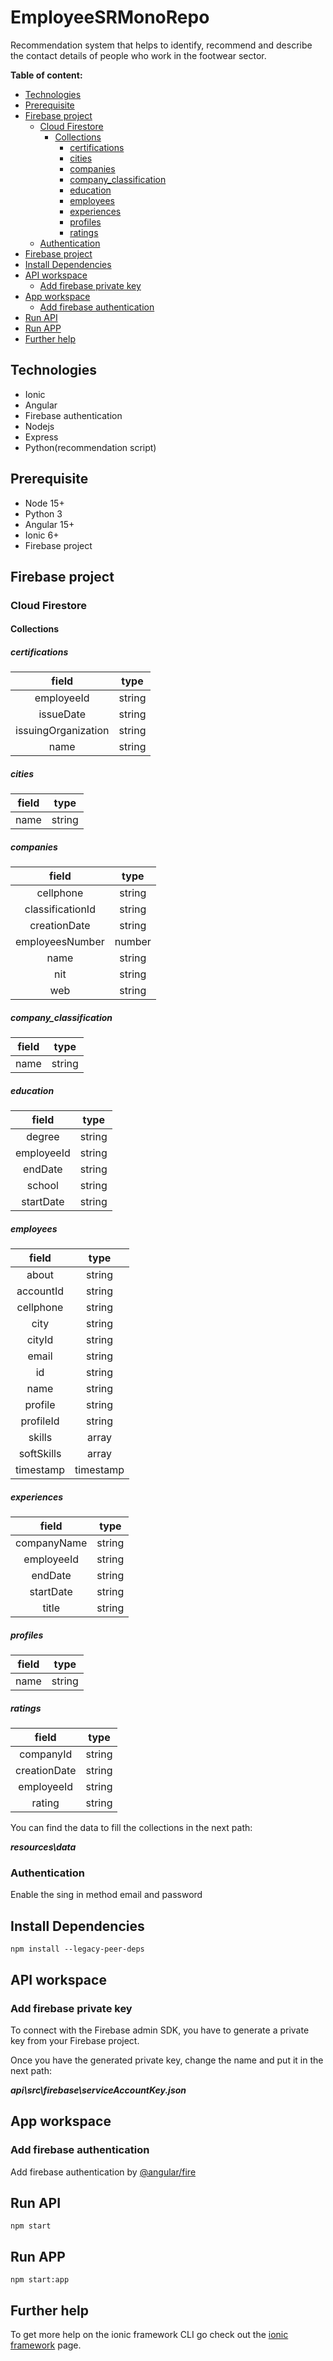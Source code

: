 # EmployeeSRMonoRepo

Recommendation system that helps to identify, recommend and describe the contact details of people who work in the footwear sector.

**Table of content:**
- [Technologies](#technologies)
- [Prerequisite](#prerequisite)
- [Firebase project](#firebase-project)
    - [Cloud Firestore](#firebase-project)
        - [Collections](#collections)
            - [certifications](#certifications)
            - [cities](#cities)
            - [companies](#companies)
            - [company_classification](#company_classification)
            - [education](#education)
            - [employees](#employees)
            - [experiences](#experiences)
            - [profiles](#profiles)
            - [ratings](#ratings)
    - [Authentication](#authentication)
- [Firebase project](#firebase-project)
- [Install Dependencies](#install-dependencies)
- [API workspace](#API-workspace)
    - [Add firebase private key](#add-firebase-private-key)
- [App workspace](#App-workspace)
    - [Add firebase authentication](#add-firebase-authentication)
- [Run API](#run-API)
- [Run APP](#run-APP)
- [Further help](#help)

<a id="technologies"></a>
## Technologies
- Ionic
- Angular
- Firebase authentication
- Nodejs
- Express
- Python(recommendation script)

<a id="prerequisite"></a>
## Prerequisite
- Node 15+
- Python 3
- Angular 15+
- Ionic 6+
- Firebase project

<a id="firebase-project"></a>
## Firebase project

<a id="cloud-firestore"></a>
### Cloud Firestore
<a id="collections"></a>
#### Collections
<a id="certifications"></a>
##### certifications

|        field        |  type  |
| :-----------------: | :----: |
|     employeeId      | string |
|      issueDate      | string |
| issuingOrganization | string |
|        name         | string |
<a id="cities"></a>
##### cities

| field |  type  |
| :---: | :----: |
| name  | string |
<a id="companies"></a>
##### companies

|      field       |  type  |
| :--------------: | :----: |
|    cellphone     | string |
| classificationId | string |
|   creationDate   | string |
| employeesNumber  | number |
|       name       | string |
|       nit        | string |
|       web        | string |
<a id="company_classification"></a>
##### company_classification

| field |  type  |
| :---: | :----: |
| name  | string |
<a id="education"></a>
##### education

|   field    |  type  |
| :--------: | :----: |
|   degree   | string |
| employeeId | string |
|  endDate   | string |
|   school   | string |
| startDate  | string |
<a id="employees"></a>
##### employees

|   field    |   type    |
| :--------: | :-------: |
|   about    |  string   |
| accountId  |  string   |
| cellphone  |  string   |
|    city    |  string   |
|   cityId   |  string   |
|   email    |  string   |
|     id     |  string   |
|    name    |  string   |
|  profile   |  string   |
| profileId  |  string   |
|   skills   |   array   |
| softSkills |   array   |
| timestamp  | timestamp |
<a id="experiences"></a>
##### experiences

|    field    |  type  |
| :---------: | :----: |
| companyName | string |
| employeeId  | string |
|   endDate   | string |
|  startDate  | string |
|    title    | string |
<a id="profiles"></a>
##### profiles

| field |  type  |
| :---: | :----: |
| name  | string |
<a id="ratings"></a>
##### ratings

|    field     |  type  |
| :----------: | :----: |
|  companyId   | string |
| creationDate | string |
|  employeeId  | string |
|    rating    | string |

You can find the data to fill the collections in the next path:

___resources\data___
<a id="authentication"></a>
### Authentication

Enable the sing in method email and password

<a id="install-dependencies"></a>
## Install Dependencies

```
npm install --legacy-peer-deps
```

<a id="API-workspace"></a>
## API workspace
<a id="add-firebase-private-key"></a>
### Add firebase private key

To connect with the Firebase admin SDK, you have to generate a private key from your Firebase project.

Once you have the generated private key, change the name and put it in the next path:

___api\src\firebase\serviceAccountKey.json___

<a id="App-workspace"></a>
## App workspace
<a id="add-firebase-authentication"></a>
### Add firebase authentication

Add firebase authentication by [@angular/fire](https://www.npmjs.com/package/@angular/fire)

<a id="run-API"></a>
## Run API
```
npm start
```

<a id="run-APP"></a>
## Run APP
```
npm start:app
```

<a id="help"></a>
## Further help

To get more help on the ionic framework CLI go check out the [ionic framework](https://ionicframework.com) page.